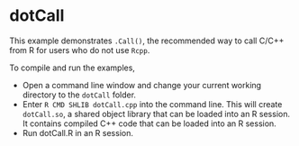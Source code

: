 # dotCall

This example demonstrates `.Call()`, the recommended way to call C/C++ from R for users who do not use `Rcpp`.

To compile and run the examples, 

- Open a command line window and change your current working directory to the `dotCall` folder.
- Enter `R CMD SHLIB dotCall.cpp` into the command line. This will create `dotCall.so`, a shared object library that can be loaded into an R session. It contains compiled C++ code that can be loaded into an R session.
-  Run dotCall.R in an R session.